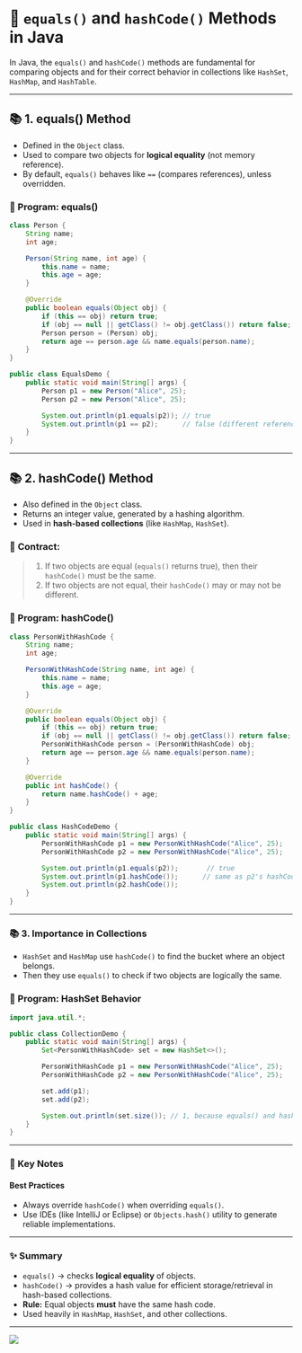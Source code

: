 # 🚀 `equals()` and `hashCode()` Methods in Java

In Java, the `equals()` and `hashCode()` methods are fundamental for comparing objects and for their correct behavior in collections like `HashSet`, `HashMap`, and `HashTable`.

---

## 📚 1. equals() Method

* Defined in the `Object` class.
* Used to compare two objects for **logical equality** (not memory reference).
* By default, `equals()` behaves like `==` (compares references), unless overridden.

### 📝 Program: equals()

```java
class Person {
    String name;
    int age;

    Person(String name, int age) {
        this.name = name;
        this.age = age;
    }

    @Override
    public boolean equals(Object obj) {
        if (this == obj) return true;
        if (obj == null || getClass() != obj.getClass()) return false;
        Person person = (Person) obj;
        return age == person.age && name.equals(person.name);
    }
}

public class EqualsDemo {
    public static void main(String[] args) {
        Person p1 = new Person("Alice", 25);
        Person p2 = new Person("Alice", 25);

        System.out.println(p1.equals(p2)); // true
        System.out.println(p1 == p2);      // false (different references)
    }
}
```

---

## 📚 2. hashCode() Method

* Also defined in the `Object` class.
* Returns an integer value, generated by a hashing algorithm.
* Used in **hash-based collections** (like `HashMap`, `HashSet`).

### 📌 **Contract:**

>    1. If two objects are equal (`equals()` returns true), then their `hashCode()` must be the same.
>    2. If two objects are not equal, their `hashCode()` may or may not be different.

### 📝 Program: hashCode()

```java
class PersonWithHashCode {
    String name;
    int age;

    PersonWithHashCode(String name, int age) {
        this.name = name;
        this.age = age;
    }

    @Override
    public boolean equals(Object obj) {
        if (this == obj) return true;
        if (obj == null || getClass() != obj.getClass()) return false;
        PersonWithHashCode person = (PersonWithHashCode) obj;
        return age == person.age && name.equals(person.name);
    }

    @Override
    public int hashCode() {
        return name.hashCode() + age;
    }
}

public class HashCodeDemo {
    public static void main(String[] args) {
        PersonWithHashCode p1 = new PersonWithHashCode("Alice", 25);
        PersonWithHashCode p2 = new PersonWithHashCode("Alice", 25);

        System.out.println(p1.equals(p2));       // true
        System.out.println(p1.hashCode());      // same as p2's hashCode
        System.out.println(p2.hashCode());
    }
}
```

---

### 📚 3. Importance in Collections

* `HashSet` and `HashMap` use `hashCode()` to find the bucket where an object belongs.
* Then they use `equals()` to check if two objects are logically the same.

### 📝 Program: HashSet Behavior

```java
import java.util.*;

public class CollectionDemo {
    public static void main(String[] args) {
        Set<PersonWithHashCode> set = new HashSet<>();

        PersonWithHashCode p1 = new PersonWithHashCode("Alice", 25);
        PersonWithHashCode p2 = new PersonWithHashCode("Alice", 25);

        set.add(p1);
        set.add(p2);

        System.out.println(set.size()); // 1, because equals() and hashCode() say they are same
    }
}
```

---

### 📌 Key Notes

#### Best Practices
* Always override `hashCode()` when overriding `equals()`.
* Use IDEs (like IntelliJ or Eclipse) or `Objects.hash()` utility to generate reliable implementations.

---

### ✨ Summary

* `equals()` → checks **logical equality** of objects.
* `hashCode()` → provides a hash value for efficient storage/retrieval in hash-based collections.
* **Rule:** Equal objects **must** have the same hash code.
* Used heavily in `HashMap`, `HashSet`, and other collections.

---

[![](https://img.shields.io/badge/Go_Back-🔙-d6cadd?style=for-the-badge&labelColor=d6cadd)](../../../../../../TABLE_CONTENT_README.md)

